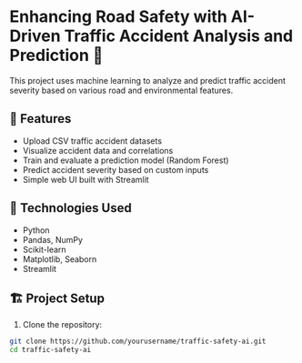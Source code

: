 # Enhancing Road Safety with AI-Driven Traffic Accident Analysis and Prediction 🚦

This project uses machine learning to analyze and predict traffic accident severity based on various road and environmental features.

## 🚀 Features
- Upload CSV traffic accident datasets
- Visualize accident data and correlations
- Train and evaluate a prediction model (Random Forest)
- Predict accident severity based on custom inputs
- Simple web UI built with Streamlit

## 🧠 Technologies Used
- Python
- Pandas, NumPy
- Scikit-learn
- Matplotlib, Seaborn
- Streamlit

## 🏗️ Project Setup

1. Clone the repository:

```bash
git clone https://github.com/yourusername/traffic-safety-ai.git
cd traffic-safety-ai

